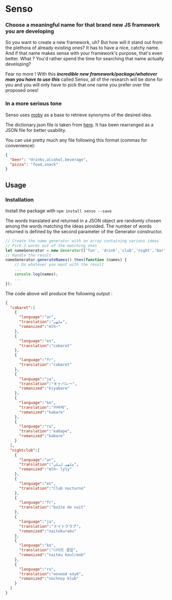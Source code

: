 # Senso

### Choose a meaningful name for that brand new JS framework you are developing

So you want to create a new framework, uh? But how will it stand out from the plethora of already existing ones? It has to have a nice, catchy name. And if that name makes sense with your framework's purpose, that's even better.
What ? You'd rather spend the time for searching that name actually developing?

Fear no more ! With this ***incredible new framework/package/whatever man you have to use this*** called Senso, all of the research will be done for you and you will only have to pick that one name you prefer over the proposed ones! 

### In a more serious tone

Senso uses [moby](https://github.com/words/moby) as a base to retrieve synonyms of the desired idea.

The dictionary.json file is taken from [here](https://github.com/words/moby/blob/master/words.txt).
It has been rearranged as a JSON file for better usability.

You can use pretty much any file following this format (commas for convenience): 

```json
{
  "beer": "drinks,alcohol,beverage",
  "pizza": "food,snack"
}
```

## Usage

### Installation

Install the package with `npm install senso --save`

The words translated and returned in a JSON object are randomly chosen among the words matching the ideas provided.
The number of words returned is defined by the second parameter of the Generator constructor.

```javascript
// Create the name generator with an array containing various ideas
// Pick 2 words out of the matching ones
let nameGenerator = new Generator(['fun', 'drink','club','night','bar','dance','lounge'], 2);
// Handle the result
nameGenerator.generateNames().then(function (names) {
    // Do whatever you want with the result
    ...
    console.log(names);
    ...
});
```

The code above will produce the following output :

```json
{
  "cabaret":[
    {
      "language":"ar",
      "translation":"ملهى",
      "romanized":"mlh~"
    },
    {
      "language":"es",
      "translation":"cabaret"
    },
    {
      "language":"fr",
      "translation":"cabaret"
    },
    {
      "language":"ja",
      "translation":"キャバレー",
      "romanized":"kiyabare"
    },
    {
      "language":"ko",
      "translation":"카바레",
      "romanized":"kabare"
    },
    {
      "language":"ru",
      "translation":"кабаре",
      "romanized":"kabare"
    }
  ],
  "nightclub":[
    {
      "language":"ar",
      "translation":"ملهى ليلي",
      "romanized":"mlh~ lyly"
    },
    {
      "language":"es",
      "translation":"Club nocturno"
    },
    {
      "language":"fr",
      "translation":"boîte de nuit"
    },
    {
      "language":"ja",
      "translation":"ナイトクラブ",
      "romanized":"naitokurabu"
    },
    {
      "language":"ko",
      "translation":"나이트 클럽",
      "romanized":"naiteu keulreob"
    },
    {
      "language":"ru",
      "translation":"ночной клуб",
      "romanized":"nochnoy klub"
    }
  ]
}
```